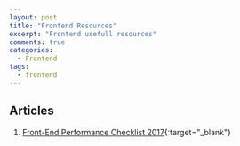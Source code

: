 ```yaml
---
layout: post
title: "Frontend Resources"
excerpt: "Frontend usefull resources"
comments: true
categories:
  - Frontend
tags: 
  - frontend
---
```


## Articles
1. [Front-End Performance Checklist 2017](https://www.smashingmagazine.com/2016/12/front-end-performance-checklist-2017-pdf-pages/){:target="_blank"}